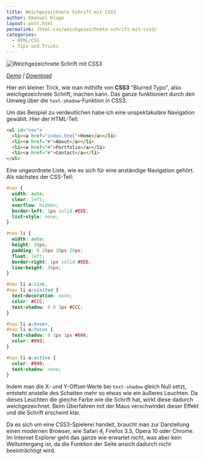 ```yaml
---
title: Weichgezeichnete Schrift mit CSS3
author: Emanuel Kluge
layout: post.html
permalink: /html-css/weichgezeichnete-schrift-mit-css3/
categories:
  - HTML/CSS
  - Tips und Tricks
---
```


<noscript data-src="/wp-content/uploads/2009/11/weichgezeichnete-schrift-mit-css3.jpg" data-alt="Weichgezeichnete Schrift mit CSS3">
<img src="/wp-content/uploads/2009/11/weichgezeichnete-schrift-mit-css3.jpg" alt="Weichgezeichnete Schrift mit CSS3">
</noscript>

*[Demo][demo] | [Download][download]*

Hier ein kleiner Trick, wie man mithilfe von **CSS3** "Blurred Typo", also weichgezeichnete Schrift, machen kann. Das ganze funktioniert durch den Umweg über die `text-shadow`-Funktion in CSS3.

Um das Beispiel zu verdeutlichen habe ich eine unspektakuläre Navigation gewählt. Hier der HTML-Teil:



```html
<ul id="nav">
  <li><a href="index.html">Home</a></li>
  <li><a href="#">About</a></li>
  <li><a href="#">Portfolio</a></li>
  <li><a href="#">Contact</a></li>
</ul>
```

Eine ungeordnete Liste, wie es sich für eine anständige Navigation gehört. Als nächstes der CSS-Teil:

```css
#nav {
  width: auto;
  clear: left;
  overflow: hidden;
  border-left: 1px solid #EEE;
  list-style: none;
}

#nav li {
  width: auto;
  height: 30px;
  padding: 0 20px 20px 20px;
  float: left;
  border-right: 1px solid #EEE;
  line-height: 30px;
}

#nav li a:link,
#nav li a:visited {
  text-decoration: none;
  color: #CCC;
  text-shadow: 0 0 3px #CCC;
}

#nav li a:hover,
#nav li a:focus {
  text-shadow: 0 1px 1px #666;
  color: #093;
}

#nav li a:active {
  color: #999;
  text-shadow: none;
}
```

Indem man die X- und Y-Offset-Werte bei `text-shadow` gleich Null setzt, entsteht anstelle des Schatten mehr so etwas wie ein äußeres Leuchten. Da dieses Leuchten die gleiche Farbe wie die Schrift hat, wirkt diese dadurch weichgezeichnet. Beim Überfahren mit der Maus verschwindet dieser Effekt und die Schrift erscheint klar.

Da es sich um eine CSS3-Spielerei handelt, braucht man zur Darstellung einen modernen Browser, wie Safari 4, Firefox 3.5, Opera 10 oder Chrome. Im Internet Explorer geht das ganze wie erwartet nicht, was aber kein Weltuntergang ist, da die Funktion der Seite ansich dadurch nicht beeinträchtigt wird.

[demo]: http://www.emanuel-kluge.de/demo/weichgezeichnete-schrift-mit-css3/
[download]: /wp-content/uploads/2009/11/weichgezeichnete-schrift-mit-css3.zip
